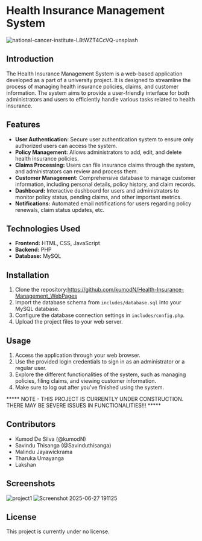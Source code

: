 # Health Insurance Management System

![national-cancer-institute-L8tWZT4CcVQ-unsplash](https://github.com/kumodN/Health-Insurance-Management_WebPages/assets/116749725/0c287858-1398-49bc-b188-004d8da418b3)


## Introduction
The Health Insurance Management System is a web-based application developed as a part of a university project. It is designed to streamline the process of managing health insurance policies, claims, and customer information. The system aims to provide a user-friendly interface for both administrators and users to efficiently handle various tasks related to health insurance.

## Features
- **User Authentication:** Secure user authentication system to ensure only authorized users can access the system.
- **Policy Management:** Allows administrators to add, edit, and delete health insurance policies.
- **Claims Processing:** Users can file insurance claims through the system, and administrators can review and process them.
- **Customer Management:** Comprehensive database to manage customer information, including personal details, policy history, and claim records.
- **Dashboard:** Interactive dashboard for users and administrators to monitor policy status, pending claims, and other important metrics.
- **Notifications:** Automated email notifications for users regarding policy renewals, claim status updates, etc.

## Technologies Used
- **Frontend:** HTML, CSS, JavaScript
- **Backend:** PHP
- **Database:** MySQL

## Installation
1. Clone the repository:https://github.com/kumodN/Health-Insurance-Management_WebPages
2. Import the database schema from `includes/database.sql` into your MySQL database.
3. Configure the database connection settings in `includes/config.php`.
4. Upload the project files to your web server.

## Usage
1. Access the application through your web browser.
2. Use the provided login credentials to sign in as an administrator or a regular user.
3. Explore the different functionalities of the system, such as managing policies, filing claims, and viewing customer information.
4. Make sure to log out after you've finished using the system.
   
  ***** NOTE - THIS PROJECT IS CURRENTLY UNDER CONSTRUCTION. THERE MAY BE SEVERE ISSUES IN FUNCTIONALITIES!!! *****

## Contributors
- Kumod De Silva (@kumodN)
- Savindu Thisanga (@Savinduthisanga)
- Malindu Jayawickrama
- Tharuka Umayanga
- Lakshan 

## Screenshots
![project1](https://github.com/user-attachments/assets/eb869bfb-6cf4-45da-a78d-5d169df8d5d4)
![Screenshot 2025-06-27 191125](https://github.com/user-attachments/assets/763254ef-a001-4b0c-bbe3-2b21c5a7137d)



## License
This project is currently under no license.

